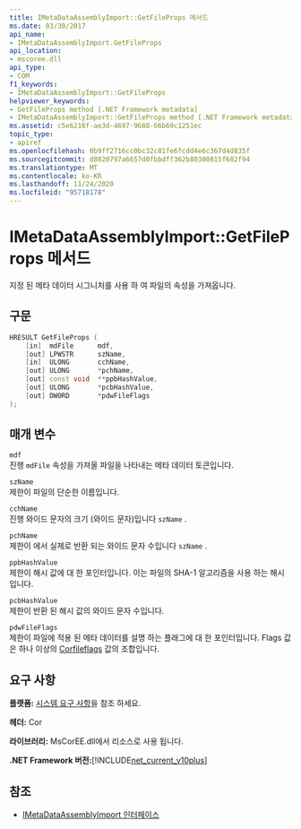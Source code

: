```yaml
---
title: IMetaDataAssemblyImport::GetFileProps 메서드
ms.date: 03/30/2017
api_name:
- IMetaDataAssemblyImport.GetFileProps
api_location:
- mscoree.dll
api_type:
- COM
f1_keywords:
- IMetaDataAssemblyImport::GetFileProps
helpviewer_keywords:
- GetFileProps method [.NET Framework metadata]
- IMetaDataAssemblyImport::GetFileProps method [.NET Framework metadata]
ms.assetid: c5e6216f-ae3d-4697-9688-66b69c1251ec
topic_type:
- apiref
ms.openlocfilehash: 0b9ff2716cc0bc32c81fe6fcdd4e6c367d4d835f
ms.sourcegitcommit: d8020797a6657d0fbbdff362b80300815f682f94
ms.translationtype: MT
ms.contentlocale: ko-KR
ms.lasthandoff: 11/24/2020
ms.locfileid: "95718178"
---
```

# <a name="imetadataassemblyimportgetfileprops-method"></a>IMetaDataAssemblyImport::GetFileProps 메서드

지정 된 메타 데이터 시그니처를 사용 하 여 파일의 속성을 가져옵니다.  
  
## <a name="syntax"></a>구문  
  
```cpp  
HRESULT GetFileProps (  
    [in]  mdFile      mdf,
    [out] LPWSTR      szName,
    [in]  ULONG       cchName,
    [out] ULONG       *pchName,
    [out] const void  **ppbHashValue,
    [out] ULONG       *pcbHashValue,
    [out] DWORD       *pdwFileFlags  
);  
```  
  
## <a name="parameters"></a>매개 변수  

 `mdf`  
 진행 `mdFile` 속성을 가져올 파일을 나타내는 메타 데이터 토큰입니다.  
  
 `szName`  
 제한이 파일의 단순한 이름입니다.  
  
 `cchName`  
 진행 와이드 문자의 크기 (와이드 문자)입니다 `szName` .  
  
 `pchName`  
 제한이 에서 실제로 반환 되는 와이드 문자 수입니다 `szName` .  
  
 `ppbHashValue`  
 제한이 해시 값에 대 한 포인터입니다. 이는 파일의 SHA-1 알고리즘을 사용 하는 해시입니다.  
  
 `pcbHashValue`  
 제한이 반환 된 해시 값의 와이드 문자 수입니다.  
  
 `pdwFileFlags`  
 제한이 파일에 적용 된 메타 데이터를 설명 하는 플래그에 대 한 포인터입니다. Flags 값은 하나 이상의 [Corfileflags](corfileflags-enumeration.md) 값의 조합입니다.  
  
## <a name="requirements"></a>요구 사항  

 **플랫폼:** [시스템 요구 사항](../../get-started/system-requirements.md)을 참조 하세요.  
  
 **헤더:** Cor  
  
 **라이브러리:** MsCorEE.dll에서 리소스로 사용 됩니다.  
  
 **.NET Framework 버전:**[!INCLUDE[net_current_v10plus](../../../../includes/net-current-v10plus-md.md)]  
  
## <a name="see-also"></a>참조

- [IMetaDataAssemblyImport 인터페이스](imetadataassemblyimport-interface.md)
